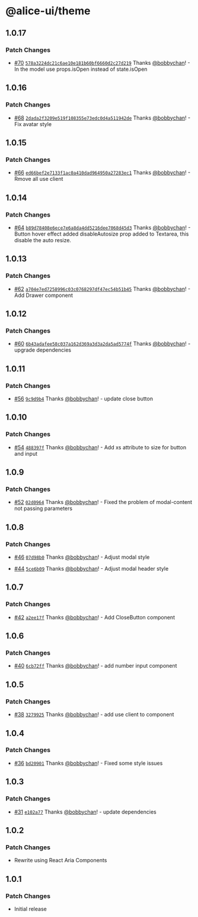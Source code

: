 # @alice-ui/theme

## 1.0.17

### Patch Changes

- [#70](https://github.com/bobbychan/alice-ui/pull/70) [`578a3224dc21c6ae10e181b60bf6660d2c27d219`](https://github.com/bobbychan/alice-ui/commit/578a3224dc21c6ae10e181b60bf6660d2c27d219) Thanks [@bobbychan](https://github.com/bobbychan)! - In the model use props.isOpen instead of state.isOpen

## 1.0.16

### Patch Changes

- [#68](https://github.com/bobbychan/alice-ui/pull/68) [`2dada2f3209e519f108355e73edc0d4a511942de`](https://github.com/bobbychan/alice-ui/commit/2dada2f3209e519f108355e73edc0d4a511942de) Thanks [@bobbychan](https://github.com/bobbychan)! - Fix avatar style

## 1.0.15

### Patch Changes

- [#66](https://github.com/bobbychan/alice-ui/pull/66) [`ed66bef2e7133f1ac0a410dad964950a27283ec1`](https://github.com/bobbychan/alice-ui/commit/ed66bef2e7133f1ac0a410dad964950a27283ec1) Thanks [@bobbychan](https://github.com/bobbychan)! - Rmove all use client

## 1.0.14

### Patch Changes

- [#64](https://github.com/bobbychan/alice-ui/pull/64) [`b89d78408e6ece7e6a8da4dd5216dee7068d45d3`](https://github.com/bobbychan/alice-ui/commit/b89d78408e6ece7e6a8da4dd5216dee7068d45d3) Thanks [@bobbychan](https://github.com/bobbychan)! - Button hover effect added
  disableAutosize prop added to Textarea, this disable the auto resize.

## 1.0.13

### Patch Changes

- [#62](https://github.com/bobbychan/alice-ui/pull/62) [`a704e7ed7258996c03c0768297df47ec54b51b45`](https://github.com/bobbychan/alice-ui/commit/a704e7ed7258996c03c0768297df47ec54b51b45) Thanks [@bobbychan](https://github.com/bobbychan)! - Add Drawer component

## 1.0.12

### Patch Changes

- [#60](https://github.com/bobbychan/alice-ui/pull/60) [`6b43adafee58c037a162d369a3d3a2da5ad5774f`](https://github.com/bobbychan/alice-ui/commit/6b43adafee58c037a162d369a3d3a2da5ad5774f) Thanks [@bobbychan](https://github.com/bobbychan)! - upgrade dependencies

## 1.0.11

### Patch Changes

- [#56](https://github.com/bobbychan/alice-ui/pull/56) [`9c9d9b4`](https://github.com/bobbychan/alice-ui/commit/9c9d9b47eabb295cf0b5fd763f0e40890f011cd6) Thanks [@bobbychan](https://github.com/bobbychan)! - update close button

## 1.0.10

### Patch Changes

- [#54](https://github.com/bobbychan/alice-ui/pull/54) [`488397f`](https://github.com/bobbychan/alice-ui/commit/488397fba0f0598d783aed1c9b742c221ac2cb31) Thanks [@bobbychan](https://github.com/bobbychan)! - Add xs attribute to size for button and input

## 1.0.9

### Patch Changes

- [#52](https://github.com/bobbychan/alice-ui/pull/52) [`02d0964`](https://github.com/bobbychan/alice-ui/commit/02d0964f148f40f404b307e3d0475433f4d9616c) Thanks [@bobbychan](https://github.com/bobbychan)! - Fixed the problem of modal-content not passing parameters

## 1.0.8

### Patch Changes

- [#46](https://github.com/bobbychan/alice-ui/pull/46) [`07d98b0`](https://github.com/bobbychan/alice-ui/commit/07d98b0c028f97d886375e032c3de2802a6ff0e5) Thanks [@bobbychan](https://github.com/bobbychan)! - Adjust modal style

- [#44](https://github.com/bobbychan/alice-ui/pull/44) [`5ce6b09`](https://github.com/bobbychan/alice-ui/commit/5ce6b094ee2b1e0e459a6a165cc28027e6463c51) Thanks [@bobbychan](https://github.com/bobbychan)! - Adjust modal header style

## 1.0.7

### Patch Changes

- [#42](https://github.com/bobbychan/alice-ui/pull/42) [`a2ee17f`](https://github.com/bobbychan/alice-ui/commit/a2ee17f2f73337c1474eba841621a607c200fe59) Thanks [@bobbychan](https://github.com/bobbychan)! - Add CloseButton component

## 1.0.6

### Patch Changes

- [#40](https://github.com/bobbychan/alice-ui/pull/40) [`6cb72ff`](https://github.com/bobbychan/alice-ui/commit/6cb72ffb6df4dffaeb654b46ae92c2b3ecf09ce1) Thanks [@bobbychan](https://github.com/bobbychan)! - add number input component

## 1.0.5

### Patch Changes

- [#38](https://github.com/bobbychan/alice-ui/pull/38) [`3279925`](https://github.com/bobbychan/alice-ui/commit/32799254872e193da723b47748f3dda9941df056) Thanks [@bobbychan](https://github.com/bobbychan)! - add use client to component

## 1.0.4

### Patch Changes

- [#36](https://github.com/bobbychan/alice-ui/pull/36) [`bd20901`](https://github.com/bobbychan/alice-ui/commit/bd20901b359795772bf8bf8f5552d6c594e01755) Thanks [@bobbychan](https://github.com/bobbychan)! - Fixed some style issues

## 1.0.3

### Patch Changes

- [#31](https://github.com/bobbychan/alice-ui/pull/31) [`e102a77`](https://github.com/bobbychan/alice-ui/commit/e102a774aaeb50a0c68596374f843b7b21bfe11e) Thanks [@bobbychan](https://github.com/bobbychan)! - update dependencies

## 1.0.2

### Patch Changes

- Rewrite using React Aria Components

## 1.0.1

### Patch Changes

- Initial release
